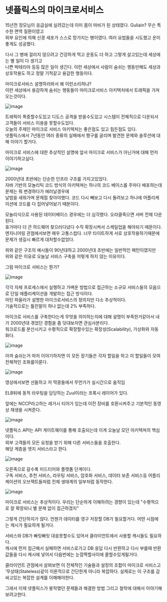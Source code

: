# 넷플릭스의 마이크로서비스

15년전 장모님이 응급실에 실려갔는데 이미 몸이 마비가 된 상태였다. Guliain? 무슨 특수한 면역 질환이였고  
외부 요인에 의해 신경 세포가 스스로 망가지는 병이였다. 여러 요법들을 시도했고 운이 좋게도 성공했다.  
  
다시 그 병에 걸리지 않으려고 건강하게 먹고 운동도 더 하고 그렇게 살고있는데 세상에는 별 일이 다 생기고        
나쁜 박테리아 등등 많은 일이 생긴다. 이런 세상에서 사람이 숨쉬는 행동만해도 세상과 상호작용도 하고 정말 기적같고 용감한 행동이다.                   
  
마이크로서비스 설명하러와서 왜 이런소리하냐?       
이런 세상에서 용감하게 숨쉬는 행동들이 마이크로서비스 아키텍처에서 트래픽을 가져오는것이다.    

![image](https://user-images.githubusercontent.com/72185011/173217775-4b253e63-2291-4d80-85dc-b4bf518aa69b.png)

트래픽이 폭증할수도있고 디도스 공격을 받을수도있고 시스템이 전체적으로 다운되서 고객들이 서비스 이용을 못할수도있다.            
오늘의 주제인 마이크로 서비스 아키텍처는 좋은점도 있고 힘든점도 있다.                 
넷플릭스에서 7년동안 여러 종류의 실패에서 짱구를 굴리며 발견한 문제와 솔루션에 대해 이야기 할거다.    

마이크로 서비스에 대한 추상적인 설명에 앞서 마이크로 서비스가 아닌거에 대해 먼저 이야기하고싶다.  

![image](https://user-images.githubusercontent.com/72185011/173218034-d41af445-183b-4568-b0b9-f1ca7977197a.png) 

2000년대 초반에는 단순한 인프라 구조를 가지고있었다.  
자바 기반의 모놀리틱 코드 방식의 아키텍쳐는 하나의 코드 베이스를 주마다 배포하는데 문제는 뭐 변경하다가 에러날경우에    
날밤을 새워가며 문제점 찾아야했다. 코드 다시 빼보고 다시 돌려보고 하나에 어플리케이션에 코드를 다 집어넣어놨기 때문이다.   

모놀리식으로 사용된 데이터베이스 경우에는 더 심각했다. 오라클죽으면 서버 전체 다운된다.       
휴가마다 더 큰 하드웨어 찾으러다녔다 수직 확장시켜서 스케일업을 해야되기 때문이다.                   
엔지니어링 관점에서보면 매우 고통스럽다. 너무 타이트하게 서로 상호작용하기때문에 문제가 생길시 빠르게 대처할수없었다.        

위와 같은 구조의 예시들이 90년대하고 2000년대 초반에는 일반적인 패턴이였지만   
위와 같은 이유로 오늘날 서비스 구축을 저렇게 하지 않는 이유이다.  

그럼 마이크로 서비스는 뭔가?  

![image](https://user-images.githubusercontent.com/72185011/173218542-4987a64c-7ff9-4f97-919a-67e6aea518f1.png)

각각 자체 프로세스에서 실행하고 가벼운 방법으로 접근하는 소규모 서비스들의 모음으로 단일 애플리케이션을 개발하는 접근 방식이다.   
마틴 파울러가 설명한 마이크로서비스의 정의지만 다소 추상적이다.  
기술적으로는 틀린말이 하나 없는데 2% 부족하다.   
   
마이크로 서비스를 구축한다는게 무엇을 의미하는지에 대해 설명이 부족한거같아서 내가 2000년대 겪었던 경험을 좀 덧대보자면 관심사분리다.   
워크로드를 분산시키고 수평적으로 확장할수있는 확장성(Scalability), 가상화와 자동화다.

![image](https://user-images.githubusercontent.com/72185011/173218732-5d6e8b2a-1be1-40aa-bc3e-330dd7aa14b3.png)

아까 숨쉬는거 마저 이야기하자면 이 모든 장기들은 각자 할일을 하고  이 할일들이 모여 전체적인 조화를이룬다. 

![image](https://user-images.githubusercontent.com/72185011/173218878-0e53998e-3fd3-470a-94b5-35809b84c77a.png)

영상에서보면 선들하고 저 딱콩들에서 무언가가 실시간으로 움직임  

ELB뒤에 동적 라우팅을 담당하는 Zuul이라는 프록시 레이어가 있다.  

앞에는 NCCP라고하는 레거시 티어가 있는데 이전 장비를 호환시켜주고 기본적인 동영상 재생을 시켜준다.  

![image](https://user-images.githubusercontent.com/72185011/173218919-cf31254c-2342-4182-a068-f3696f82f41f.png)

넷플릭스 API는 API 게이트웨이를 통해 호출되는데 이게 오늘날 모던 아키텍쳐의 핵심이다.  
외부 고객들의 모든 요청을 받기 위해 다른 서비스들을 호출한다.  
해당 계층을 엣지 서비스라고 한다.   

![image](https://user-images.githubusercontent.com/72185011/173219038-17af2b31-2c4b-435d-9360-fdd18645aa35.png)

오른족으로 갈수록 미드티어와 플랫폼 단계이다.   
구독 서비스, 추천 서비스, 라우팅 서비스, 암호화 서비스, 데이터 보존 서비스등 
어플리케이션의 오브젝트들처럼 전체 생태계의 일부처럼 동작한다.  

![image](https://user-images.githubusercontent.com/72185011/173219101-5677936f-3a08-41aa-bc2b-5b325b2c168d.png)

마이크로 서비스는 추상적이다. 우리는 단순하게 이해하려는 경향이 있는데 "수평적으로 잘 확장되니 별 문제 없이 접근하겠지"  

그렇게 간단하지가 않다. 언젠가 데이터를 영구 저장할 DB가 필요할거다. 어떤 시점에는 캐시가 필요하게 될거다.   

서비스와 DB가 빠릿빠릿 대응못할수도 있어서 클라이언트에서 사용할 캐시들도 필요하다.   
캐시에 먼저 접근해서 실패하면 서비스로가고 DB 응답 다시 반환하고 다시 부를때 반환값들을 
다시 캐시에 넣어서 다음번에는 눈깜짝할사이에 콜할수있게될거다.  

클라이언트 관점에서 살펴보면 이 전체적인 기술들과 설정의 조합이 마이크로 서비스고   
‘무상태(Stateless)같이 이론적으로 간단한게 아니라 복잡하다. 실제로는 이 구조를 감싸고있는 복잡한 설계를 이해해야한다.  

그래서 이제 넷플릭스가 봉착했던 문제들과 해결한 방법 그리고 철학에 대해서 이야기해보려고한다.  
